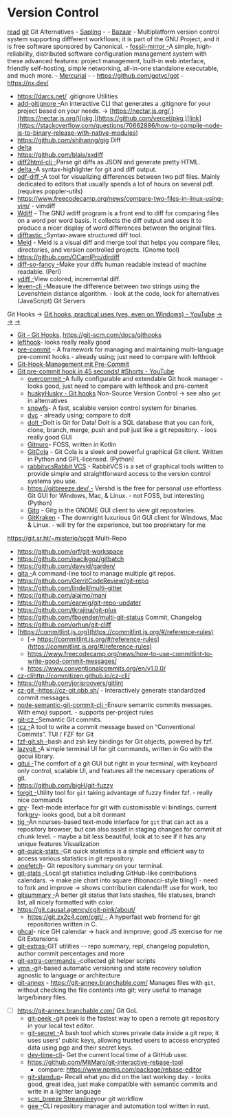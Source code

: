 # Version Control

 [read](https://nvie.com/posts/a-successful-git-branching-model/)
 [git](https://git-scm.com/)
 Git Alternatives
    -  [Sapling](https://sapling-scm.com/) -
    -  [Bazaar](https://www.gnu.org/software/bazaar/) - Multiplatform version control system supporting diffferent workflows; it is part of the GNU Project, and it is free software sponsored by Canonical.
    - [fossil-mirror -](https://github.com/drhsqlite/fossil-mirror -)A simple, high-reliability, distributed software configuration management system with these advanced features: project management, built-in web interface, friendly self-hosting, simple networking, all-in-one standalone executable, and much more.
    -  [Mercurial](https://www.mercurial-scm.org/) -
    -  https://github.com/gotvc/got
    - https://nx.dev/
  - https://darcs.net/
 .gitignore Utilities
  - [add-gitignore -](https://github.com/TejasQ/add-gitignore -)An interactive CLI that generates a .gitignore for your project based on your needs. → [https://nectar.js.org/,](https://nectar.js.org/)[pkg,](https://github.com/vercel/pkg,)[link](https://stackoverflow.com/questions/70662886/how-to-compile-node-js-to-binary-release-with-native-modules)
  -  https://github.com/shihanng/gig
 Diff
  -  [delta](https://github.com/dandavison/delta)
  -  https://github.com/blais/xxdiff
  - [diff2html-cli -](https://github.com/rtfpessoa/diff2html-cli -)Parse git diffs as JSON and generate pretty HTML.
  - [delta -](https://github.com/dandavison/delta -)A syntax-highlighter for git and diff output.
  - [pdf-diff -](https://github.com/serhack/pdf-diff -)A tool for visualizing differences between two pdf files. Mainly dedicated to editors that usually spends a lot of hours on several pdf. (requires poppler-utils)
  -  https://www.freecodecamp.org/news/compare-two-files-in-linux-using-vim/ - vimdiff
  -  [Wdiff](https://www.gnu.org/software/wdiff/) - The GNU wdiff program is a front end to diff for comparing files on a word per word basis. It collects the diff output and uses it to produce a nicer display of word differences between the original files.
  - [difftastic -](https://github.com/Wilfred/difftastic -)Syntax-aware structured diff tool.
  -  [Meld](https://meldmerge.org/) - Meld is a visual diff and merge tool that helps you compare files, directories, and version controlled projects. (Gnome tool)
  -  https://github.com/OCamlPro/dirdiff
  - [diff-so-fancy -](https://github.com/so-fancy/diff-so-fancy -)Make your diffs human readable instead of machine readable. (Perl)
  - [ydiff -](https://github.com/ymattw/ydiff -)View colored, incremental diff.
  - [leven-cli -](https://github.com/sindresorhus/leven-cli -)Measure the difference between two strings using the Levenshtein distance algorithm. - look at the code, look for alternatives (JavaScript)
 Git Servers

 Git Hooks → [Git hooks, practical uses (yes, even on Windows) - YouTube](https://www.youtube.com/watch?v=fMYv6-SZsSo)
[→](https://githooks.com/)
[→](https://www.atlassian.com/git/tutorials/git-hooks)
[→](https://verdantfox.com/blog/view/how-to-use-git-pre-commit-hooks-the-hard-way-and-the-easy-way)
  -  [Git - Git Hooks](https://git-scm.com/book/en/v2/Customizing-Git-Git-Hooks), https://git-scm.com/docs/githooks
  - [lefthook](https://github.com/evilmartians/lefthook)- looks really really good
  -  [pre-commit](https://pre-commit.com/) - A framework for managing and maintaining multi-language pre-commit hooks - already using; just need to compare with lefthook
- [Git-Hook-Management mit Pre-Commit](https://www.dev-insider.de/git-hook-management-mit-pre-commit-a-84e48ab4399984ccf6158c0955e10a18/)
- [Git pre-commit hook in 45 seconds! #Shorts - YouTube](https://www.youtube.com/shorts/d70a8PXbrb8)
  - [overcommit -](https://github.com/sds/overcommit -)A fully configurable and extendable Git hook manager - looks good, just need to compare with lefthook and pre-commit
  - [husky](https://github.com/typicode/husky)[Husky - Git hooks](https://typicode.github.io/husky/#/)
 Non-Source Version Control → see also `got` in alternatives
  - [snowfs](https://github.com/snowtrack/snowfs)- A fast, scalable version control system for binaries.
  -  [dvc](https://dvc.org/) - already using; compare to dolt
  - [dolt -](https://github.com/dolthub/dolt -)Dolt is Git for Data! Dolt is a SQL database that you can fork, clone, branch, merge, push and pull just like a git repository. - loos really good
 GUI
  - [Gitnuro](https://github.com/JetpackDuba/Gitnuro)- FOSS, written in Kotlin
  -  [GitCola](https://git-cola.github.io/) - Git Cola is a sleek and powerful graphical Git client. Written in Python and GPL-licensed. (Python)
  - [rabbitvcs](https://github.com/rabbitvcs/rabbitvcs)[Rabbit VCS](http://rabbitvcs.org/) - RabbitVCS is a set of graphical tools written to provide simple and straightforward access to the version control systems you use.
  -  https://gitbreeze.dev/ - Vershd is the free for personal use effortless Git GUI for Windows, Mac, & Linux. - not FOSS, but interesting (Python)
  -  [Gitg](https://wiki.gnome.org/Apps/Gitg) - Gitg is the GNOME GUI client to view git repositories.
  -  [GitKraken](https://www.gitkraken.com/) - The downright luxurious Git GUI client for Windows, Mac & Linux. - will try for the experience, but too proprietary for me

https://git.sr.ht/~misterio/scgit
 Multi-Repo
  -  https://github.com/orf/git-workspace
  -  https://github.com/isacikgoz/gitbatch
  -  https://github.com/davvid/garden/
  - [gita -](https://github.com/nosarthur/gita -)A command-line tool to manage multiple git repos.
  -  https://github.com/GerritCodeReview/git-repo
  -  https://github.com/lindell/multi-gitter
  -  https://github.com/alajmo/mani
  -  https://github.com/earwig/git-repo-updater
  -  https://github.com/tkrajina/git-plus
  -  https://github.com/fboender/multi-git-status
 Commit, Changelog
  -  https://github.com/orhun/git-cliff
  -  [https://commitlint.js.org](https://commitlint.js.org/#/reference-rules)
      - [→ https://commitlint.js.org/#/reference-rules](https://commitlint.js.org/#/reference-rules)
      - https://www.freecodecamp.org/news/how-to-use-commitlint-to-write-good-commit-messages/
      - https://www.conventionalcommits.org/en/v1.0.0/
  - [cz-cli](https://github.com/commitizen/cz-cli)http://commitizen.github.io/cz-cli/
  -  https://github.com/jorisroovers/gitlint
  - [cz-git -](https://github.com/Zhengqbbb/cz-git -)https://cz-git.qbb.sh/  - Interactively generate standardized commit messages.
  - [node-semantic-git-commit-cli -](https://github.com/JPeer264/node-semantic-git-commit-cli -)Ensure semantic commits messages. With emoji support. - supports per-project rules
  - [git-cz -](https://github.com/streamich/git-cz -)Semantic Git commits.
  - [rcz -](https://github.com/Cassin01/rcz -)A tool to write a commit message based on “Conventional Commits”.
 TUI / FZF for Git
  - [fzf-git.sh -](https://github.com/junegunn/fzf-git.sh -)bash and zsh key bindings for Git objects, powered by fzf.
  - [lazygit -](https://github.com/jesseduffield/lazygit -)A simple terminal UI for git commands, written in Go with the gocui library.
  - [gitui -](https://github.com/extrawurst/gitui -)The comfort of a git GUI but right in your terminal, with keyboard only control, scalable UI, and features all the necessary operations of git.
  -  https://github.com/bigH/git-fuzzy
  - [forgit -](https://github.com/wfxr/forgit -)Utility tool for `git` taking advantage of fuzzy finder fzf. - really nice commands
  - [grv](https://github.com/rgburke/grv)- Text-mode interface for git with customisable vi bindings. current fork[grv](https://github.com/justinian/grv)- looks good, but a bit dormant
  - [tig -](https://github.com/jonas/tig -)An ncurses-based text-mode interface for `git` that can act as a repository browser, but can also assist in staging changes for commit at chunk level. - maybe a bit less beautiful; look at to see if it has any unique features
 Visualization
  - [git-quick-stats -](https://github.com/arzzen/git-quick-stats -)Git quick statistics is a simple and efficient way to access various statistics in git repository.
  - [onefetch](https://github.com/o2sh/onefetch)- Git repository summary on your terminal.
  - [git-stats -](https://github.com/IonicaBizau/git-stats -)Local git statistics including GitHub-like contributions calendars. → make pie chart into square (fibonacci-style tiling!) - need to fork and improve → shows contribution calendar!!! use for work, too
  - [gitsummary -](https://github.com/glenreesor/gitsummary -)A better git status that lists stashes, file statuses, branch list, all nicely formatted with color.
  -  https://git.causal.agency/cgit-pink/about/
      -  https://git.zx2c4.com/cgit/ - A hyperfast web frontend for git repositories written in C.
  - [ghcal](https://github.com/IonicaBizau/ghcal)- nice GH calendar → hack and inmprove; good JS exercise for me
 Git Extensions
  - [git-extras-](https://github.com/tj/git-extras-)GIT utilities -- repo summary, repl, changelog population, author commit percentages and more
  - [git-extra-commands -](https://github.com/unixorn/git-extra-commands -)collected git helper scripts
  - [vmn -](https://github.com/final-israel/vmn -)git-based automatic versioning and state recovery solution agnostic to language or architecture
  -  [git-annex](http://source.git-annex.branchable.com/?p=source.git) - https://git-annex.branchable.com/ Manages files with `git`, without checking the file contents into git; very useful to manage large/binary files.
- [ ] https://git-annex.branchable.com/
 Git GoL
  - [git-peek -](https://github.com/Jarred-Sumner/git-peek -)git peek is the fastest way to open a remote git repository in your local text editor.
  - [git-secret -](https://github.com/sobolevn/git-secret -)A bash tool which stores private data inside a git repo; it uses users' public keys, allowing trusted users to access encrypted data using pgp and their secret keys.
  - [dev-time-cli](https://github.com/samverschueren/dev-time-cli)- Get the current local time of a GitHub user.
  -  https://github.com/MitMaro/git-interactive-rebase-tool
      - compare:  https://www.npmjs.com/package/rebase-editor
  - [git-standup](https://github.com/kamranahmedse/git-standup)- Recall what you did on the last working day. - looks good, great idea, just make compatible with semantic commits and write in a lighter language
  - [scm_breeze Streamline](https://github.com/ndbroadbent/scm_breeze Streamline)your git workflow
  - [gee -](https://github.com/human37/gee -)CLI repository manager and automation tool written in rust.